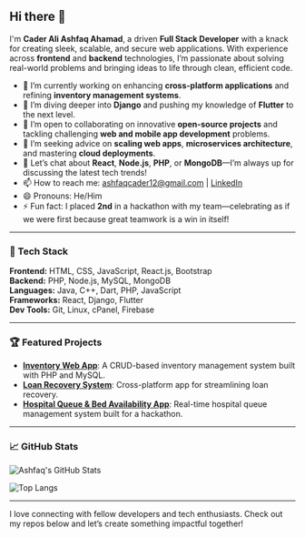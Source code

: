 ## Hi there 👋

I'm **Cader Ali Ashfaq Ahamad**, a driven **Full Stack Developer** with a knack for creating sleek, scalable, and secure web applications. With experience across **frontend** and **backend** technologies, I’m passionate about solving real-world problems and bringing ideas to life through clean, efficient code.

- 🔭 I’m currently working on enhancing **cross-platform applications** and refining **inventory management systems**.
- 🌱 I’m diving deeper into **Django** and pushing my knowledge of **Flutter** to the next level.
- 👯 I’m open to collaborating on innovative **open-source projects** and tackling challenging **web and mobile app development** problems.
- 🤔 I’m seeking advice on **scaling web apps**, **microservices architecture**, and mastering **cloud deployments**.
- 💬 Let’s chat about **React**, **Node.js**, **PHP**, or **MongoDB**—I’m always up for discussing the latest tech trends!
- 📫 How to reach me: [ashfaqcader12@gmail.com](mailto:ashfaqcader12@gmail.com) | [LinkedIn](https://www.linkedin.com/in/ashfaq-ahamad-703232224)
- 😄 Pronouns: He/Him
- ⚡ Fun fact: I placed **2nd** in a hackathon with my team—celebrating as if we were first because great teamwork is a win in itself!

---

### 🔧 Tech Stack
**Frontend:** HTML, CSS, JavaScript, React.js, Bootstrap  
**Backend:** PHP, Node.js, MySQL, MongoDB  
**Languages:** Java, C++, Dart, PHP, JavaScript  
**Frameworks:** React, Django, Flutter  
**Dev Tools:** Git, Linux, cPanel, Firebase

---

### 🏆 Featured Projects

- **[Inventory Web App](https://github.com/ahamad12/CSC3132InventoryApp)**: A CRUD-based inventory management system built with PHP and MySQL.
- **[Loan Recovery System](https://github.com/ahamad12/Loan-recovery-and-checklist-management-system-forPeople-s-Bank)**: Cross-platform app for streamlining loan recovery.
- **[Hospital Queue & Bed Availability App](https://github.com/ahamad12/has_system_doctor)**: Real-time hospital queue management system built for a hackathon.

---

### 📈 GitHub Stats
![Ashfaq's GitHub Stats](https://github-readme-stats.vercel.app/api?username=ahamad12&show_icons=true&theme=radical)

![Top Langs](https://github-readme-stats.vercel.app/api/top-langs/?username=ahamad12&layout=compact&theme=radical)

---

I love connecting with fellow developers and tech enthusiasts. Check out my repos below and let’s create something impactful together!
